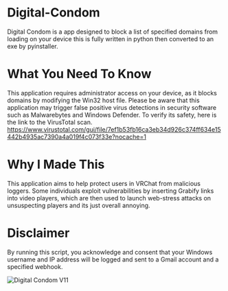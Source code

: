 # Digital-Condom
Digital Condom is a app designed to block a list of specified domains from loading on your device this is fully written in python then converted to an exe by pyinstaller.

# What You Need To Know 
This application requires administrator access on your device, as it blocks domains by modifying the Win32 host file. Please be aware that this application may trigger false positive virus detections in security software such as Malwarebytes and Windows Defender. To verify its safety, here is the link to the VirusTotal scan.
 https://www.virustotal.com/gui/file/7ef1b53fb16ca3eb34d926c374ff634e15442b4935ac7390a4a019f4c073f33e?nocache=1


# Why I Made This
This application aims to help protect users in VRChat from malicious loggers. Some individuals exploit vulnerabilities by inserting Grabify links into video players, which are then used to launch web-stress attacks on unsuspecting players and its just overall annoying.


# Disclaimer
By running this script, you acknowledge and consent that your Windows username and IP address will be logged and sent to a Gmail account and a specified webhook.


![Digital Condom V11](https://github.com/user-attachments/assets/fb9ab5b8-4e48-486d-a032-ab9bb0f1782b)
